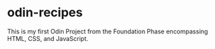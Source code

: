 # odin-recipes
This is my first Odin Project from the Foundation Phase encompassing HTML, CSS, and JavaScript.
